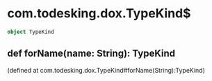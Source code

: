 # com.todesking.dox.TypeKind$


```scala
object TypeKind
```


 def forName(name: String): TypeKind
-------------------------------------

(defined at com.todesking.dox.TypeKind#forName(String):TypeKind)

